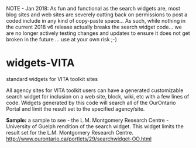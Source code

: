 
NOTE - Jan 2018: As fun and functional as the search widgets are, most blog sites and web sites are severely cutting back on permissions to post a coded include in any kind of copy-paste space...
As such, while nothing in the current 2018 v6  release actually breaks the search widget code... we are no longer actively testing changes and updates to ensure it does not get broken in the future ... use at your own risk   ;-)



widgets-VITA
============

standard widgets for VITA toolkit sites

All agency sites for VITA toolkit users can have a generated customizable search widget for inclusion on a web site, block, wiki, etc with a few lines of code.  Widgets generated by this code will search all of the OurOntario Portal and limit the result set to the specified agency/site.

<b>Sample:</b>
a sample to see  -  the L.M. Montgomery Research Centre - University of Guelph rendition of the search widget.
This widget limits the result set for the L.M. Montgomery Research Centre.
http://www.ourontario.ca/portlets/29/searchwidget-OO.html
